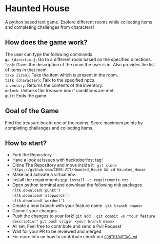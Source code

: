 # Haunted House
A python based text game. Explore different rooms while collecting items and completing challenges from characters!

## How does the game work?
The user can type the following commands:<br>
```go {direction}```: Go to a different room based on the specified directions.<br>
```look```: Gives the description of the room the user is in. Also provides the list of items in that room.<br>
```take {item}```: Take the item which is present in the room.<br>
```talk {character}```: Talk to the specified npcs.<br>
```inventory```: Returns the contents of the inventory.<br>
```unlock```: Unlocks the treasure box if conditions are met.<br>
```quit```: Ends the game.

## Goal of the Game
Find the treasure box in one of the rooms. Score maximum points by completing challenges and collecting items.

## How to start?

- Fork the Repository
- Have a look at issues with hacktoberfest tag!
- Clone The Repository and move inside it 
``` git clone https://github.com/IEEE-VIT/Haunted_House && cd Haunted_House```
- Make and activate a virtual env.
- Install the requirements ```pip install -r requirements.txt```
- Open python terminal and download the following nltk packages <br>
```nltk.download('punkt')```<br>
```nltk.download('stopwords')```<br>
```nltk.download('wordnet')```<br>
- Create a new branch with your feature name
``` git branch <name>```
- Commit your changes
- Push the changes to your fork!
``` git add . ```
```git commit -m "Your feature description"```
```git push origin <your branch name>```
- All set, Feel free to contribute and send a Pull Request
- Wait for your PR to be reviewed and merged
- For more info on how to contribute check out <a href="https://github.com/IEEE-VIT/Haunted_House/blob/main/CONTRIBUTING.md">```CONTRIBUTING.md```</a>

